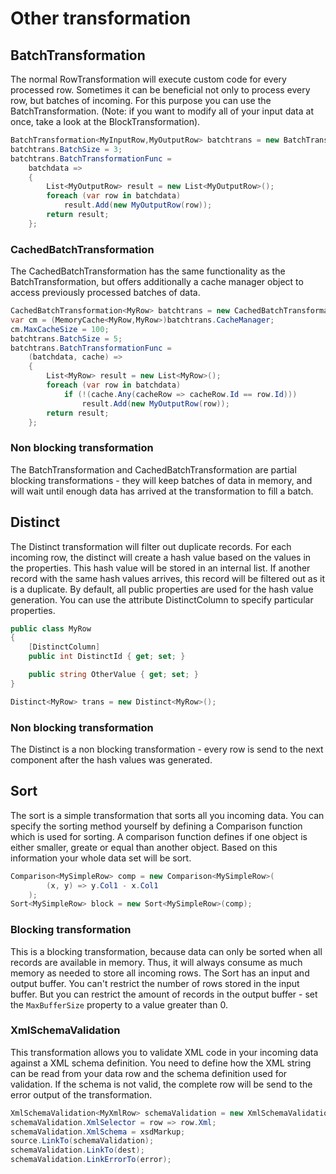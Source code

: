 ﻿# Other transformation

## BatchTransformation

The normal RowTransformation will execute custom code for every processed row. Sometimes it can be beneficial not only to process every row, but batches of incoming. For this purpose you can use the BatchTransformation. (Note: if you want to modify all of your input data at once, take a look at the BlockTransformation).

```C#
BatchTransformation<MyInputRow,MyOutputRow> batchtrans = new BatchTransformation<MyInputRow,MyOutputRow>();
batchtrans.BatchSize = 3;
batchtrans.BatchTransformationFunc =
    batchdata =>
    {
        List<MyOutputRow> result = new List<MyOutputRow>();
        foreach (var row in batchdata)
            result.Add(new MyOutputRow(row));
        return result;
    };
```

### CachedBatchTransformation

The CachedBatchTransformation has the same functionality as the BatchTransformation, but offers additionally a cache manager object to access previously processed batches of data. 

```C#
CachedBatchTransformation<MyRow> batchtrans = new CachedBatchTransformation<MyRow>();
var cm = (MemoryCache<MyRow,MyRow>)batchtrans.CacheManager;
cm.MaxCacheSize = 100;
batchtrans.BatchSize = 5;
batchtrans.BatchTransformationFunc =
    (batchdata, cache) =>
    {
        List<MyRow> result = new List<MyRow>();
        foreach (var row in batchdata)
            if (!(cache.Any(cacheRow => cacheRow.Id == row.Id)))
                result.Add(new MyOutputRow(row));
        return result;
    };
```

### Non blocking transformation

The BatchTransformation and CachedBatchTransformation are partial blocking transformations - they will keep batches of data in memory, and will wait until enough data has arrived at the transformation to fill a batch.  

## Distinct

The Distinct transformation will filter out duplicate records. For each incoming row, the distinct will create a hash value based on the values in the properties. This hash value will be stored in an internal list. If another record with the same hash values arrives, this record will be filtered out as it is a duplicate.
By default, all public properties are used for the hash value generation. You can use the attribute DistinctColumn to specify particular properties.

```C#
public class MyRow
{
    [DistinctColumn]
    public int DistinctId { get; set; }

    public string OtherValue { get; set; } 
}

Distinct<MyRow> trans = new Distinct<MyRow>();
```

### Non blocking transformation

The Distinct is a non blocking transformation - every row is send to the next component after the hash values was generated. 

## Sort

The sort is a simple transformation that sorts all you incoming data. You can specify the sorting method yourself by defining a Comparison function which is used for sorting.
A comparison function defines if one object is either smaller, greate or equal than another object. Based on this information your whole data set will be sort. 

```C#
Comparison<MySimpleRow> comp = new Comparison<MySimpleRow>(
        (x, y) => y.Col1 - x.Col1
    );
Sort<MySimpleRow> block = new Sort<MySimpleRow>(comp);
```

### Blocking transformation

This is a blocking transformation, because data can only be sorted when all records are available in memory.  Thus, it will always consume as much memory as needed to store all incoming rows. 
The Sort has an input and output buffer. You can't restrict the number of rows stored in the input buffer. But you can restrict the amount of records in the output buffer - set the `MaxBufferSize` property to a value greater than 0. 



### XmlSchemaValidation

This transformation allows you to validate XML code in your incoming data against a XML schema definition. You need to define how the XML string can be read from your data row and the schema definition used for validation. If the schema is not valid, the complete row will be send to the error output of the transformation. 

```C#
XmlSchemaValidation<MyXmlRow> schemaValidation = new XmlSchemaValidation<MyXmlRow>();
schemaValidation.XmlSelector = row => row.Xml;
schemaValidation.XmlSchema = xsdMarkup;
source.LinkTo(schemaValidation);
schemaValidation.LinkTo(dest);
schemaValidation.LinkErrorTo(error);
```

